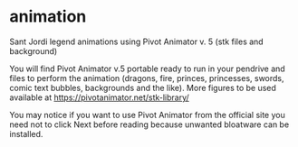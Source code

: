 # animation
Sant Jordi legend animations using Pivot Animator v. 5 (stk files and background)

You will find Pivot Animator v.5 portable ready to run in your pendrive and files to perform the animation (dragons, fire, princes, princesses, swords, comic text bubbles, backgrounds and the like). More figures to be used available at https://pivotanimator.net/stk-library/

You may notice if you want to use Pivot Animator from the official site you need not to click Next before reading because unwanted bloatware can be installed.
